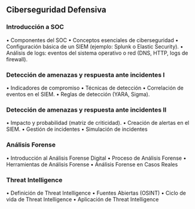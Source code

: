 ## Ciberseguridad Defensiva

### Introducción a SOC
• Componentes del SOC
• Conceptos esenciales de ciberseguridad
• Configuración básica de un SIEM (ejemplo: Splunk o Elastic Security).
• Análisis de logs: eventos del sistema operativo o red (DNS, HTTP, logs de
firewall).
### Detección de amenazas y respuesta ante incidentes I
• Indicadores de compromiso
• Técnicas de detección
• Correlación de eventos en el SIEM.
• Reglas de detección (YARA, Sigma).
### Detección de amenazas y respuesta ante incidentes II
• Impacto y probabilidad (matriz de criticidad).
• Creación de alertas en el SIEM.
• Gestión de incidentes
• Simulación de incidentes
### Análisis Forense
• Introducción al Análisis Forense Digital
• Proceso de Análisis Forense
• Herramientas de Análisis Forense
• Análisis Forense en Casos Reales
### Threat Intelligence
• Definición de Threat Intelligence
• Fuentes Abiertas (OSINT)
• Ciclo de vida de Threat Intelligence
• Aplicación de Threat Intelligence